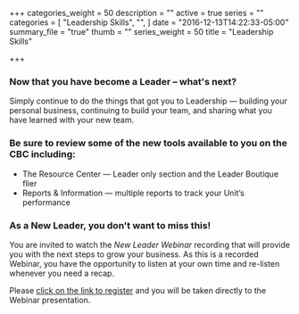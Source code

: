 +++
categories_weight = 50
description = ""
active = true
series = ""
categories = [
  "Leadership Skills",
  "",
]
date = "2016-12-13T14:22:33-05:00"
summary_file = "true"
thumb = ""
series_weight = 50
title = "Leadership Skills"

+++

### Now that you have become a Leader – what's next? 
Simply continue to do the things that got you to Leadership &mdash; building your personal business, continuing to build your team, and sharing what you have learned with your new team.

### Be sure to review some of the new tools available to you on the CBC including:

+ The Resource Center &mdash; Leader only section and the Leader Boutique flier
+ Reports &amp; Information &mdash; multiple reports to track your Unit’s performance

### As a New Leader, you don't want to miss this!
You are invited to watch the _New Leader Webinar_ recording that will provide you with the next steps to grow your business.  As this is a recorded Webinar, you have the opportunity to listen at your own time and re-listen whenever you need a recap. 

Please [click on the link to register](https://attendee.gotowebinar.com/recording/1721547516510804995) and you will be taken directly to the Webinar presentation.
